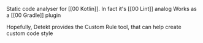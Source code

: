 Static code analyser for [[00 Kotlin]]. In fact it's [[00 Lint]] analog
Works as a [[00 Gradle]] plugin

Hopefully, Detekt provides the Custom Rule tool, that can help create custom code style
